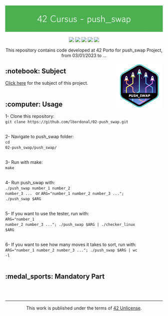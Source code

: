 <p align="center">
  <img src="https://github.com/lbordonal/lbordonal/blob/main/.images/42_Cursus_-_push_swap.png">
</p>

<p align="center">
	<img src="https://img.shields.io/badge/score-not%20submitted-red?style=for-the-badge" />
	<img src="https://img.shields.io/github/languages/code-size/lbordonal/02-push_swap?style=for-the-badge" />
	<img src="https://img.shields.io/github/languages/count/lbordonal/02-push_swap?style=for-the-badge" />
	<img src="https://img.shields.io/github/languages/top/lbordonal/02-push_swap?style=for-the-badge" />
	<img src="https://img.shields.io/github/last-commit/lbordonal/02-push_swap?style=for-the-badge" />
</p>

<p align="center">
This repository contains code developed at 42 Porto for push_swap Project, from 03/01/2023 to ...
</p>

<img src="https://github.com/lbordonal/lbordonal/blob/main/.42_badges/push_swape.png" align="right" />
<h2>
	 :notebook: Subject
</h2>
<a href="https://github.com/lbordonal/02-push_swap/blob/main/Subject/en.subject.pdf">Click here</a> for the subject of this project.
<br /><br />

<h2 align="left">
	:computer: Usage
</h2>
1- Clone this repository: </br>
<code>git clone https://github.com/lbordonal/02-push_swap.git</code> </br></br>

2- Navigate to push_swap folder: </br>
<code>cd 02-push_swap/push_swap/</code><br /><br />

3- Run with make: </br>
<code>make</code><br /><br />

4- Run push_swap with: </br>
<code>./push_swap number_1 number_2 number_3 ... </code> or <code>ARG="number_1 number_2 number_3 ..."; ./push_swap $ARG</code><br /><br />

5- If you want to use the tester, run with: </br>
<code>ARG="number_1 number_2 number_3 ..."; ./push_swap $ARG | ./checker_linux $ARG</code><br /><br />

6- If you want to see how many moves it takes to sort, run with: </br>
<code>ARG="number_1 number_2 number_3 ..."; ./push_swap $ARG | wc -l</code><br /><br />


<h2 align="left">
	:medal_sports: Mandatory Part
</h2>


<br />
<br />
<hr/>
<p align="center">
This work is published under the terms of <a href="https://github.com/gcamerli/42unlicense">42 Unlicense</a>.
</p>

